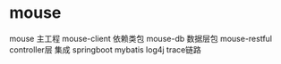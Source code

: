 # mouse
mouse 主工程
mouse-client 依赖类包
mouse-db 数据层包
mouse-restful controller层
集成
 springboot
 mybatis
 log4j
 trace链路
